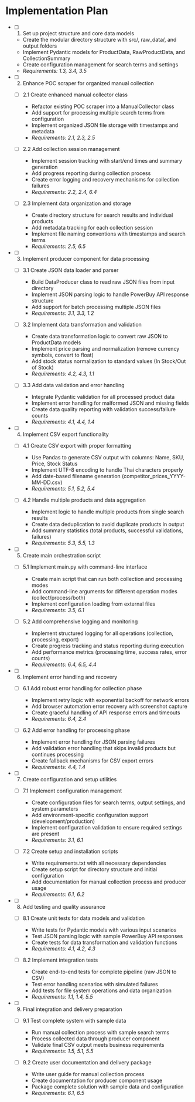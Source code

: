# Implementation Plan

- [ ] 1. Set up project structure and core data models
  - Create the modular directory structure with src/, raw_data/, and output folders
  - Implement Pydantic models for ProductData, RawProductData, and CollectionSummary
  - Create configuration management for search terms and settings
  - _Requirements: 1.3, 3.4, 3.5_

- [ ] 2. Enhance POC scraper for organized manual collection
  - [ ] 2.1 Create enhanced manual collector class
    - Refactor existing POC scraper into a ManualCollector class
    - Add support for processing multiple search terms from configuration
    - Implement organized JSON file storage with timestamps and metadata
    - _Requirements: 2.1, 2.3, 2.5_

  - [ ] 2.2 Add collection session management
    - Implement session tracking with start/end times and summary generation
    - Add progress reporting during collection process
    - Create error logging and recovery mechanisms for collection failures
    - _Requirements: 2.2, 2.4, 6.4_

  - [ ] 2.3 Implement data organization and storage
    - Create directory structure for search results and individual products
    - Add metadata tracking for each collection session
    - Implement file naming conventions with timestamps and search terms
    - _Requirements: 2.5, 6.5_

- [ ] 3. Implement producer component for data processing
  - [ ] 3.1 Create JSON data loader and parser
    - Build DataProducer class to read raw JSON files from input directory
    - Implement JSON parsing logic to handle PowerBuy API response structure
    - Add support for batch processing multiple JSON files
    - _Requirements: 3.1, 3.3, 1.2_

  - [ ] 3.2 Implement data transformation and validation
    - Create data transformation logic to convert raw JSON to ProductData models
    - Implement price parsing and normalization (remove currency symbols, convert to float)
    - Add stock status normalization to standard values (In Stock/Out of Stock)
    - _Requirements: 4.2, 4.3, 1.1_

  - [ ] 3.3 Add data validation and error handling
    - Integrate Pydantic validation for all processed product data
    - Implement error handling for malformed JSON and missing fields
    - Create data quality reporting with validation success/failure counts
    - _Requirements: 4.1, 4.4, 1.4_

- [ ] 4. Implement CSV export functionality
  - [ ] 4.1 Create CSV export with proper formatting
    - Use Pandas to generate CSV output with columns: Name, SKU, Price, Stock Status
    - Implement UTF-8 encoding to handle Thai characters properly
    - Add date-based filename generation (competitor_prices_YYYY-MM-DD.csv)
    - _Requirements: 5.1, 5.2, 5.4_

  - [ ] 4.2 Handle multiple products and data aggregation
    - Implement logic to handle multiple products from single search results
    - Create data deduplication to avoid duplicate products in output
    - Add summary statistics (total products, successful validations, failures)
    - _Requirements: 5.3, 5.5, 1.3_

- [ ] 5. Create main orchestration script
  - [ ] 5.1 Implement main.py with command-line interface
    - Create main script that can run both collection and processing modes
    - Add command-line arguments for different operation modes (collect/process/both)
    - Implement configuration loading from external files
    - _Requirements: 3.5, 6.1_

  - [ ] 5.2 Add comprehensive logging and monitoring
    - Implement structured logging for all operations (collection, processing, export)
    - Create progress tracking and status reporting during execution
    - Add performance metrics (processing time, success rates, error counts)
    - _Requirements: 6.4, 6.5, 4.4_

- [ ] 6. Implement error handling and recovery
  - [ ] 6.1 Add robust error handling for collection phase
    - Implement retry logic with exponential backoff for network errors
    - Add browser automation error recovery with screenshot capture
    - Create graceful handling of API response errors and timeouts
    - _Requirements: 6.4, 2.4_

  - [ ] 6.2 Add error handling for processing phase
    - Implement error handling for JSON parsing failures
    - Add validation error handling that skips invalid products but continues processing
    - Create fallback mechanisms for CSV export errors
    - _Requirements: 4.4, 1.4_

- [ ] 7. Create configuration and setup utilities
  - [ ] 7.1 Implement configuration management
    - Create configuration files for search terms, output settings, and system parameters
    - Add environment-specific configuration support (development/production)
    - Implement configuration validation to ensure required settings are present
    - _Requirements: 3.1, 6.1_

  - [ ] 7.2 Create setup and installation scripts
    - Write requirements.txt with all necessary dependencies
    - Create setup script for directory structure and initial configuration
    - Add documentation for manual collection process and producer usage
    - _Requirements: 6.1, 6.2_

- [ ] 8. Add testing and quality assurance
  - [ ] 8.1 Create unit tests for data models and validation
    - Write tests for Pydantic models with various input scenarios
    - Test JSON parsing logic with sample PowerBuy API responses
    - Create tests for data transformation and validation functions
    - _Requirements: 4.1, 4.2, 4.3_

  - [ ] 8.2 Implement integration tests
    - Create end-to-end tests for complete pipeline (raw JSON to CSV)
    - Test error handling scenarios with simulated failures
    - Add tests for file system operations and data organization
    - _Requirements: 1.1, 1.4, 5.5_

- [ ] 9. Final integration and delivery preparation
  - [ ] 9.1 Test complete system with sample data
    - Run manual collection process with sample search terms
    - Process collected data through producer component
    - Validate final CSV output meets business requirements
    - _Requirements: 1.5, 5.1, 5.5_

  - [ ] 9.2 Create user documentation and delivery package
    - Write user guide for manual collection process
    - Create documentation for producer component usage
    - Package complete solution with sample data and configuration
    - _Requirements: 6.1, 6.5_